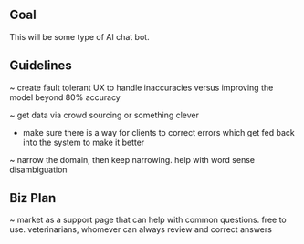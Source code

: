## Goal


This will be some type of AI chat bot.


## Guidelines

~ create fault tolerant UX to handle inaccuracies versus improving the model beyond 80% accuracy

~ get data via crowd sourcing or something clever
  - make sure there is a way for clients to correct errors which get fed back into the system to make it better

~ narrow the domain, then keep narrowing. help with word sense disambiguation


## Biz Plan

  ~ market as a support page that can help with common questions. free to use. veterinarians, whomever can always review and correct answers
